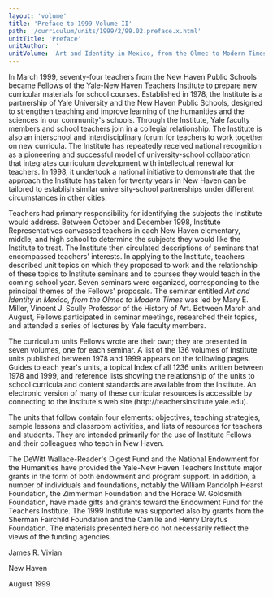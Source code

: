 ```yaml
---
layout: 'volume'
title: 'Preface to 1999 Volume II'
path: '/curriculum/units/1999/2/99.02.preface.x.html'
unitTitle: 'Preface'
unitAuthor: ''
unitVolume: 'Art and Identity in Mexico, from the Olmec to Modern Times'
---
```


<body>
 <p>
  In March 1999, seventy-four teachers from the New Haven Public Schools became Fellows of the Yale-New Haven Teachers Institute to prepare new curricular materials for school courses.  Established in 1978, the Institute is a partnership of Yale University and the New Haven Public Schools, designed to strengthen teaching and improve learning of the humanities and the sciences in our community's schools.  Through the Institute, Yale faculty members and school teachers join in a collegial relationship.  The Institute is also an interschool and interdisciplinary forum for teachers to work together on new curricula.  The Institute has repeatedly received national recognition as a pioneering and successful model of university-school collaboration that integrates curriculum development with intellectual renewal for teachers. In 1998, it undertook a national initiative to demonstrate that the approach the Institute has taken for twenty years in New Haven can be tailored to establish similar university-school partnerships under different circumstances in other cities.
 </p>
 <p>
  Teachers had primary responsibility for identifying the subjects the Institute would address.  Between October and December 1998, Institute Representatives canvassed teachers in each New Haven elementary, middle, and high school to determine the subjects they would like the Institute to treat.  The Institute then circulated descriptions of seminars that encompassed teachers' interests.  In applying to the Institute, teachers described unit topics on which they proposed to work and the relationship of these topics to Institute seminars and to courses they would teach in the coming school year.  Seven seminars were organized, corresponding to the principal themes of the Fellows' proposals.  The seminar entitled
  <i>
   Art and Identity in Mexico, from the Olmec to Modern Times
  </i>
  was led by Mary E. Miller, Vincent J. Scully Professor of the History of Art.  Between March and August, Fellows participated in seminar meetings, researched their topics, and attended a series of lectures by Yale faculty members.
 </p>
<p>
  The curriculum units Fellows wrote are their own; they are presented in seven volumes, one for each seminar.  A list of the 136 volumes of Institute units published between 1978 and 1999 appears on the following pages.  Guides to each year's units, a topical Index of all 1236 units written between 1978 and 1999, and reference lists showing the relationship of the units to school curricula and content standards are available from the Institute.  An electronic version of many of these curricular resources is accessible by connecting to the Institute's web site (http://teachersinstitute.yale.edu).
 </p>
 <p>
  The units that follow contain four elements:  objectives, teaching strategies, sample lessons and classroom activities, and lists of resources for teachers and students.  They are intended primarily for the use of Institute Fellows and their colleagues who teach in New Haven.
 </p>
 <p>
  The DeWitt Wallace-Reader's Digest Fund and the National Endowment for the Humanities have provided the Yale-New Haven Teachers Institute major grants in the form of both endowment and program support.  In addition, a number of individuals and foundations, notably the William Randolph Hearst Foundation, the Zimmerman Foundation and the Horace W. Goldsmith Foundation, have made gifts and grants toward the Endowment Fund for the Teachers Institute.  The 1999 Institute was supported also by grants from the Sherman Fairchild Foundation and the Camille and Henry Dreyfus Foundation.  The materials presented here do not necessarily reflect the views of the funding agencies.
 </p>
 <p>
  James R. Vivian
 </p>
 <p>
  New Haven
 </p>
 <p>
  August 1999
 </p>

</body>
